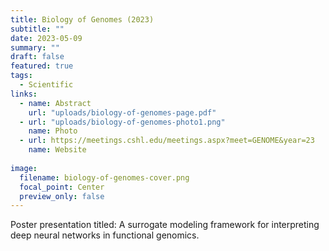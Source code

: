 ```yaml
---
title: Biology of Genomes (2023)
subtitle: ""
date: 2023-05-09
summary: ""
draft: false
featured: true
tags:
  - Scientific
links:
  - name: Abstract
    url: "uploads/biology-of-genomes-page.pdf"
  - url: "uploads/biology-of-genomes-photo1.png"
    name: Photo
  - url: https://meetings.cshl.edu/meetings.aspx?meet=GENOME&year=23
    name: Website
    
image:
  filename: biology-of-genomes-cover.png
  focal_point: Center
  preview_only: false
---
```


Poster presentation titled: A surrogate modeling framework for interpreting deep neural networks in functional genomics.
